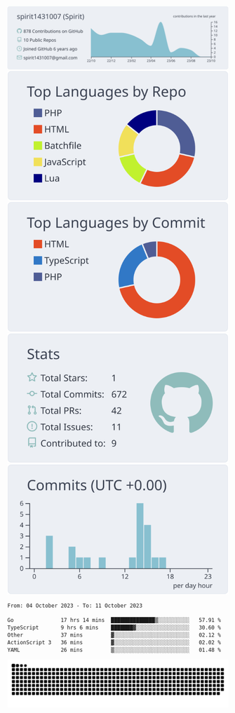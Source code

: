 [![](https://raw.githubusercontent.com/spirit1431007/spirit1431007/master/profile-summary-card-output/nord_bright/0-profile-details.svg)](https://git.io/spiritx)
[![](https://raw.githubusercontent.com/spirit1431007/spirit1431007/master/profile-summary-card-output/nord_bright/1-repos-per-language.svg)](https://git.io/spiritx) [![](https://raw.githubusercontent.com/spirit1431007/spirit1431007/master/profile-summary-card-output/nord_bright/2-most-commit-language.svg)](https://git.io/spiritx)
[![](https://raw.githubusercontent.com/spirit1431007/spirit1431007/master/profile-summary-card-output/nord_bright/3-stats.svg)](https://git.io/spiritx) [![](https://raw.githubusercontent.com/spirit1431007/spirit1431007/master/profile-summary-card-output/nord_bright/4-productive-time.svg)](https://git.io/spiritx)

<!--START_SECTION:waka-->

```txt
From: 04 October 2023 - To: 11 October 2023

Go               17 hrs 14 mins  ██████████████▒░░░░░░░░░░   57.91 %
TypeScript       9 hrs 6 mins    ███████▓░░░░░░░░░░░░░░░░░   30.60 %
Other            37 mins         ▓░░░░░░░░░░░░░░░░░░░░░░░░   02.12 %
ActionScript 3   36 mins         ▓░░░░░░░░░░░░░░░░░░░░░░░░   02.02 %
YAML             26 mins         ▒░░░░░░░░░░░░░░░░░░░░░░░░   01.48 %
```

<!--END_SECTION:waka-->

![contribution](https://github.com/spirit1431007/spirit1431007/blob/output/github-contribution-grid-snake.svg)
